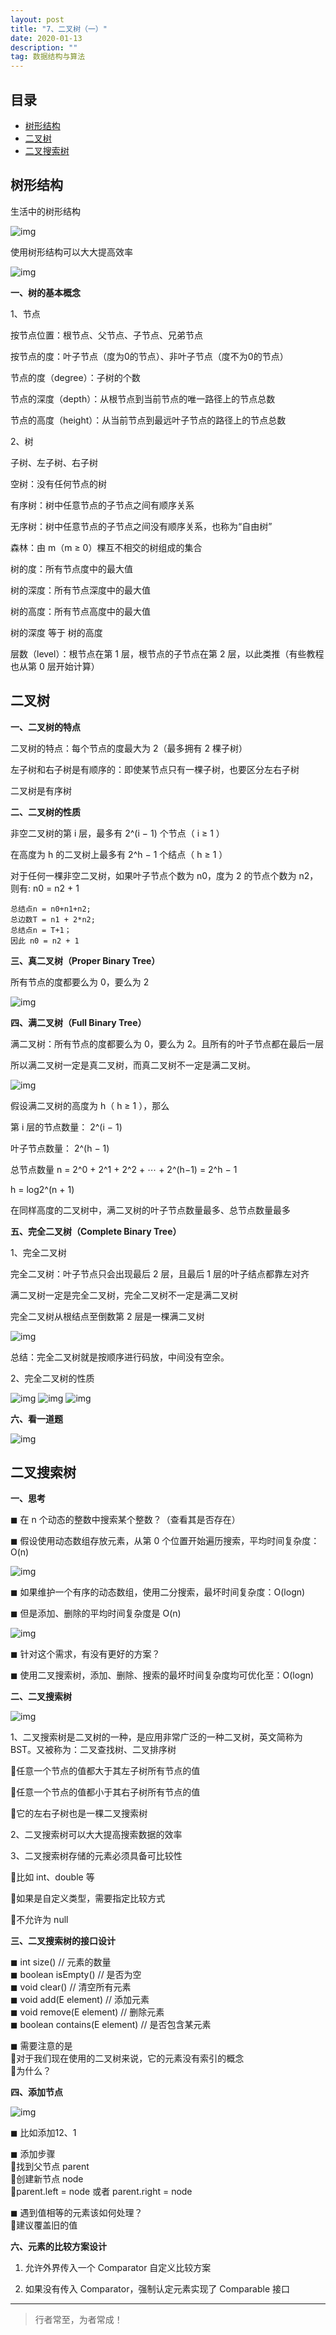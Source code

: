 ```yaml
---
layout: post
title: "7、二叉树（一）"
date: 2020-01-13
description: ""
tag: 数据结构与算法
---
```







## 目录

* [树形结构](#content1)
* [二叉树](#content2)
* [二叉搜索树](#content3)





<!-- ************************************************ -->
## <a id="content1"></a>树形结构

生活中的树形结构

<img src="/images/DataStructurs/tree2.png" alt="img">


使用树形结构可以大大提高效率

<img src="/images/DataStructurs/tree1.png" alt="img">

**一、树的基本概念**

1、节点

按节点位置：根节点、父节点、子节点、兄弟节点

按节点的度：叶子节点（度为0的节点）、非叶子节点（度不为0的节点）

节点的度（degree）：子树的个数

节点的深度（depth）：从根节点到当前节点的唯一路径上的节点总数

节点的高度（height）：从当前节点到最远叶子节点的路径上的节点总数

2、树

子树、左子树、右子树

空树：没有任何节点的树

有序树：树中任意节点的子节点之间有顺序关系

无序树：树中任意节点的子节点之间没有顺序关系，也称为“自由树”

森林：由 m（m ≥ 0）棵互不相交的树组成的集合

树的度：所有节点度中的最大值

树的深度：所有节点深度中的最大值

树的高度：所有节点高度中的最大值

树的深度 等于 树的高度

层数（level）：根节点在第 1 层，根节点的子节点在第 2 层，以此类推（有些教程也从第 0 层开始计算）


<!-- ************************************************ -->
## <a id="content2"></a>二叉树

**一、二叉树的特点**

二叉树的特点：每个节点的度最大为 2（最多拥有 2 棵子树）

左子树和右子树是有顺序的：即使某节点只有一棵子树，也要区分左右子树

二叉树是有序树 

**二、二叉树的性质**

非空二叉树的第 i 层，最多有 2^(i − 1) 个节点（ i ≥ 1 ） 

在高度为 h 的二叉树上最多有 2^h − 1 个结点（ h ≥ 1 ） 

对于任何一棵非空二叉树，如果叶子节点个数为 n0，度为 2 的节点个数为 n2，则有: n0 = n2 + 1
```
总结点n = n0+n1+n2;
总边数T = n1 + 2*n2;
总结点n = T+1；
因此 n0 = n2 + 1
```
 

**三、真二叉树（Proper Binary Tree）**

所有节点的度都要么为 0，要么为 2

<img src="/images/DataStructurs/tree3.png" alt="img">


**四、满二叉树（Full Binary Tree）**


满二叉树：所有节点的度都要么为 0，要么为 2。且所有的叶子节点都在最后一层

所以满二叉树一定是真二叉树，而真二叉树不一定是满二叉树。

<img src="/images/DataStructurs/tree4.png" alt="img">


假设满二叉树的高度为 h（ h ≥ 1 ），那么

第 i 层的节点数量： 2^(i − 1)

叶子节点数量： 2^(h − 1) 

总节点数量 n  = 2^0 + 2^1 + 2^2 + ⋯ + 2^(h−1) = 2^h − 1  

h = log2^(n + 1) 

在同样高度的二叉树中，满二叉树的叶子节点数量最多、总节点数量最多



**五、完全二叉树（Complete Binary Tree）**

1、完全二叉树

完全二叉树：叶子节点只会出现最后 2 层，且最后 1 层的叶子结点都靠左对齐

满二叉树一定是完全二叉树，完全二叉树不一定是满二叉树

完全二叉树从根结点至倒数第 2 层是一棵满二叉树

<img src="/images/DataStructurs/tree5.png" alt="img">

总结：完全二叉树就是按顺序进行码放，中间没有空余。


2、完全二叉树的性质

<img src="/images/DataStructurs/tree6.png" alt="img">

<img src="/images/DataStructurs/tree7.png" alt="img">

<img src="/images/DataStructurs/tree8.png" alt="img">


**六、看一道题**

<img src="/images/DataStructurs/tree9.png" alt="img">


<!-- ************************************************ -->
## <a id="content3"></a>二叉搜索树

**一、思考**

◼ 在 n 个动态的整数中搜索某个整数？（查看其是否存在）

◼ 假设使用动态数组存放元素，从第 0 个位置开始遍历搜索，平均时间复杂度：O(n)

<img src="/images/DataStructurs/bst1.png" alt="img">


◼ 如果维护一个有序的动态数组，使用二分搜索，最坏时间复杂度：O(logn)

◼ 但是添加、删除的平均时间复杂度是 O(n)

<img src="/images/DataStructurs/bst2.png" alt="img">


◼ 针对这个需求，有没有更好的方案？

◼ 使用二叉搜索树，添加、删除、搜索的最坏时间复杂度均可优化至：O(logn)

**二、二叉搜索树**

<img src="/images/DataStructurs/bst3.png" alt="img">


1、二叉搜索树是二叉树的一种，是应用非常广泛的一种二叉树，英文简称为 BST。又被称为：二叉查找树、二叉排序树

任意一个节点的值都大于其左子树所有节点的值

任意一个节点的值都小于其右子树所有节点的值

它的左右子树也是一棵二叉搜索树

2、二叉搜索树可以大大提高搜索数据的效率

3、二叉搜索树存储的元素必须具备可比较性

比如 int、double 等 

如果是自定义类型，需要指定比较方式

不允许为 null


**三、二叉搜索树的接口设计**

◼ int size() // 元素的数量    
◼ boolean isEmpty() // 是否为空    
◼ void clear() // 清空所有元素    
◼ void add(E element) // 添加元素    
◼ void remove(E element) // 删除元素    
◼ boolean contains(E element) // 是否包含某元素  

◼ 需要注意的是     
对于我们现在使用的二叉树来说，它的元素没有索引的概念     
为什么？

**四、添加节点**

<img src="/images/DataStructurs/bst4.png" alt="img">


◼ 比如添加12、1 

◼ 添加步骤    
找到父节点 parent       
创建新节点 node    
parent.left = node 或者 parent.right = node    

◼ 遇到值相等的元素该如何处理？   
建议覆盖旧的值    


**六、元素的比较方案设计**

1. 允许外界传入一个 Comparator 自定义比较方案

2. 如果没有传入 Comparator，强制认定元素实现了 Comparable 接口

----------
>  行者常至，为者常成！


